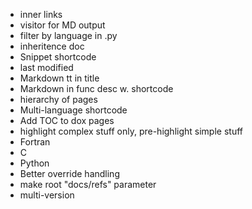 * inner links
* visitor for MD output
* filter by language in .py
* inheritence doc
* Snippet shortcode
* last modified
* Markdown tt in title
* Markdown in func desc w. shortcode
* hierarchy of pages
* Multi-language shortcode
* Add TOC to dox pages
* highlight complex stuff only, pre-highlight simple stuff
* Fortran
* C
* Python
* Better override handling
* make root "docs/refs" parameter
* multi-version

